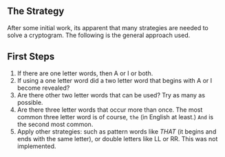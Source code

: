 ## The Strategy

After some initial work, its apparent that many strategies are needed to solve a cryptogram.  The following is the general approach used. 

## First Steps
1. If there are one letter words, then A or I or both.
2. If using a one letter word did a two letter word that begins with A or I become revealed?
3. Are there other two letter words that can be used?  Try as many as possible.
4. Are there three letter words that occur more than once.  The most common three letter word is of course, `the` (in English at least.) `And` is the second most common. 
6. Apply other strategies: such as pattern words like *THAT* (it begins and ends with the same letter), or double letters like LL or RR. This was not implemented.